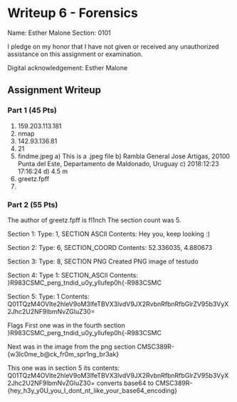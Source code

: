 # Writeup 6 - Forensics

Name: Esther Malone
Section: 0101

I pledge on my honor that I have not given or received any unauthorized assistance on this assignment or examination.

Digital acknowledgement: Esther Malone 

## Assignment Writeup

### Part 1 (45 Pts)

1) 159.203.113.181
2) nmap
3) 142.93.136.81
4) 21
5) findme.jpeg
  a) This is a .jpeg file
  b) Rambla General Jose Artigas, 20100 Punta del Este, Departamento de Maldonado, Uruguay
  c) 2018:12:23 17:16:24
  d) 4.5 m 
6) greetz.fpff
7) 

### Part 2 (55 Pts)
The author of greetz.fpff is fl1nch
The section count was 5. 

Section 1: 
Type: 1, SECTION ASCII
Contents: Hey you, keep looking :)

Section 2: 
Type: 6, SECTION_COORD
Contents: 52.336035, 4.880673

Section 3:
Type: 8, SECTION PNG
Created PNG image of testudo

Section 4: 
Type 1: SECTION_ASCII
Contents: }R983CSMC_perg_tndid_u0y_yllufep0h{-R983CSMC

Section 5:
Type: 1
Contents: Q01TQzM4OVIte2hleV9oM3lfeTBVX3lvdV9JX2RvbnRfbnRfbGlrZV95b3VyX2Jhc2U2NF9lbmNvZGluZ30=


Flags
First one was in the fourth section
}R983CSMC_perg_tndid_u0y_yllufep0h{-R983CSMC

Next was in the image from the png section
CMSC389R-{w3lc0me_b@ck_fr0m_spr1ng_br3ak}

This one was in section 5 its contents: Q01TQzM4OVIte2hleV9oM3lfeTBVX3lvdV9JX2RvbnRfbnRfbGlrZV95b3VyX2Jhc2U2NF9lbmNvZGluZ30=
converts base64 to 
CMSC389R-{hey_h3y_y0U_you_I_dont_nt_like_your_base64_encoding}
